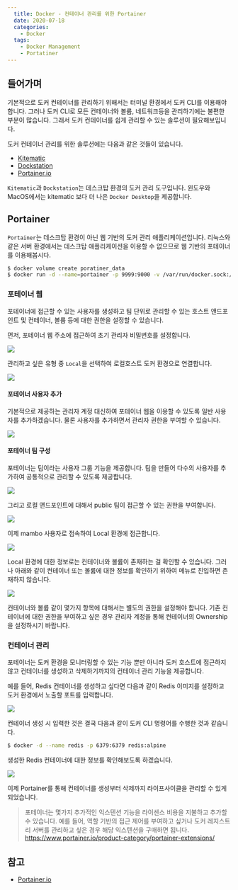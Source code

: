 ```yaml
---
  title: Docker - 컨테이너 관리를 위한 Portainer
  date: 2020-07-18
  categories:
    - Docker
  tags:
    - Docker Management
    - Portatiner
---
```


## 들어가며
기본적으로 도커 컨테이너를 관리하기 위해서는 터미널 환경에서 도커 CLI를 이용해야 합니다. 그러나 도커 CLI로 모든 컨테이너와 볼륨, 네트워크등을 관리하기에는 불편한 부분이 많습니다. 그래서 도커 컨테이너를 쉽게 관리할 수 있는 솔루션이 필요해보입니다.

도커 컨테이너 관리를 위한 솔루션에는 다음과 같은 것들이 있습니다.

- [Kitematic](https://github.com/docker/kitematic)  
- [Dockstation](https://dockstation.io/)  
- [Portainer.io](https://www.portainer.io/)  

`Kitematic`과 `Dockstation`는 데스크탑 환경의 도커 관리 도구입니다. 윈도우와 MacOS에서는 kitematic 보다 더 나은 `Docker Desktop`을 제공합니다.

## Portainer
`Portainer`는 데스크탑 환경이 아닌 웹 기반의 도커 관리 애플리케이션입니다. 리눅스와 같은 서버 환경에서는 데스크탑 애플리케이션을 이용할 수 없으므로 웹 기반의 포테이너를 이용해봅시다.

```sh
$ docker volume create poratiner_data
$ docker run -d --name=portainer -p 9999:9000 -v /var/run/docker.sock:/var/run/docker.sock -v portainer_data:/data portainer/portainer
```

### 포테이너 웹
포테이너에 접근할 수 있는 사용자를 생성하고 팀 단위로 관리할 수 있는 호스트 앤드포인트 및 컨테이너, 볼륨 등에 대한 권한을 설정할 수 있습니다.

먼저, 포테이너 웹 주소에 접근하여 초기 관리자 비밀번호를 설정합니다.

![](/dev-ops/images/portainer-init.png)

관리하고 싶은 유형 중 `Local`을 선택하여 로컬호스트 도커 환경으로 연결합니다.

![](/dev-ops/images/portainer-init-local.png)

#### 포테이너 사용자 추가
기본적으로 제공하는 관리자 계정 대신하여 포테이너 웹을 이용할 수 있도록 일반 사용자를 추가하겠습니다. 물론 사용자를 추가하면서 관리자 권한을 부여할 수 있습니다.

![](/dev-ops/images/portainer-new-user.png)

#### 포테이너 팀 구성
포테이너는 팀이라는 사용자 그룹 기능을 제공합니다. 팀을 만들어 다수의 사용자를 추가하여 공통적으로 관리할 수 있도록 제공합니다.

![](/dev-ops/images/portainer-new-team.png)

그리고 로컬 앤드포인트에 대해서 public 팀이 접근할 수 있는 권한을 부여합니다.

![](/dev-ops/images/portainer-create-access-to-endpoint.png)

이제 mambo 사용자로 접속하여 Local 환경에 접근합니다.

![](/dev-ops/images/portainer-home.png)

Local 환경에 대한 정보로는 컨테이너와 볼륨이 존재하는 걸 확인할 수 있습니다. 그러나 아래와 같이 컨테이너 또는 볼륨에 대한 정보를 확인하기 위하여 메뉴로 진입하면 존재하지 않습니다.

![](/dev-ops/images/portainer-empty-containers.png)

컨테이너와 볼륨 같이 몇가지 항목에 대해서는 별도의 권한을 설정해야 합니다. 기존 컨테이너에 대한 권한을 부여하고 싶은 경우 관리자 계정을 통해 컨테이너의 Ownership을 설정하시기 바랍니다.

### 컨테이너 관리
포테이너는 도커 환경을 모니터링할 수 있는 기능 뿐만 아니라 도커 호스트에 접근하지 않고 컨테이너를 생성하고 삭제하기까지의 컨테이너 관리 기능을 제공합니다.

예를 들어, Redis 컨테이너를 생성하고 싶다면 다음과 같이 Redis 이미지를 설정하고 도커 환경에서 노출할 포트를 입력합니다.

![](/dev-ops/images/portainer-create-container.png)

컨테이너 생성 시 입력한 것은 결국 다음과 같이 도커 CLI 명령어를 수행한 것과 같습니다.

```zsh
$ docker -d --name redis -p 6379:6379 redis:alpine
```

생성한 Redis 컨테이너에 대한 정보를 확인해보도록 하겠습니다.

![](/dev-ops/images/portainer-container.png)

이제 Portainer를 통해 컨테이너를 생성부터 삭제까지 라이프사이클을 관리할 수 있게 되었습니다.

> 포테이너는 몇가지 추가적인 익스텐션 기능을 라이센스 비용을 지불하고 추가할 수 있습니다. 예를 들어, 역할 기반의 접근 제어를 부여하고 싶거나 도커 레지스트리 서버를 관리하고 싶은 경우 해당 익스텐션을 구매하면 됩니다.
> https://www.portainer.io/product-category/portainer-extensions/

## 참고
- [Portainer.io](https://www.portainer.io/)
